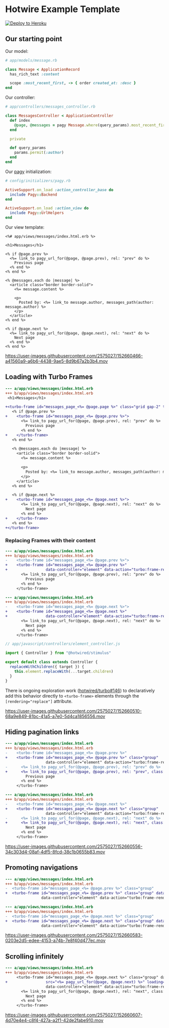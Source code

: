 # Hotwire Example Template

[![Deploy to Heroku](https://www.herokucdn.com/deploy/button.png)][heroku-deploy-app]

[heroku-deploy-app]: https://heroku.com/deploy?template=https://github.com/thoughtbot/hotwire-example-template/tree/hotwire-example-pagination

## Our starting point

Our model:

```ruby
# app/models/message.rb

class Message < ApplicationRecord
  has_rich_text :content

  scope :most_recent_first, -> { order created_at: :desc }
end
```

Our controller:

```ruby
# app/controllers/messages_controller.rb

class MessagesController < ApplicationController
  def index
    @page, @messages = pagy Message.where(query_params).most_recent_first
  end

  private

  def query_params
    params.permit(:author)
  end
end
```

Our [pagy][] initialization:

[pagy]: https://github.com/ddnexus/pagy

```ruby
# config/initializers/pagy.rb

ActiveSupport.on_load :action_controller_base do
  include Pagy::Backend
end

ActiveSupport.on_load :action_view do
  include Pagy::UrlHelpers
end
```

Our view template:

```erb
<%# app/views/messages/index.html.erb %>

<h1>Messages</h1>

<% if @page.prev %>
  <%= link_to pagy_url_for(@page, @page.prev), rel: "prev" do %>
    Previous page
  <% end %>
<% end %>

<% @messages.each do |message| %>
  <article class="border border-solid">
    <%= message.content %>

    <p>
      Posted by: <%= link_to message.author, messages_path(author: message.author) %>
    </p>
  </article>
<% end %>

<% if @page.next %>
  <%= link_to pagy_url_for(@page, @page.next), rel: "next" do %>
    Next page
  <% end %>
<% end %>
```

https://user-images.githubusercontent.com/2575027/152660466-a41560a9-a6b6-4438-9ae5-8d9b67a2b3b4.mov

## Loading with Turbo Frames

```diff
--- a/app/views/messages/index.html.erb
+++ b/app/views/messages/index.html.erb
 <h1>Messages</h1>

+<turbo-frame id="messages_page_<%= @page.page %>" class="grid gap-2" target="_top">
   <% if @page.prev %>
+    <turbo-frame id="messages_page_<%= @page.prev %>">
       <%= link_to pagy_url_for(@page, @page.prev), rel: "prev" do %>
         Previous page
       <% end %>
+    </turbo-frame>
   <% end %>

   <% @messages.each do |message| %>
     <article class="border border-solid">
       <%= message.content %>

       <p>
         Posted by: <%= link_to message.author, messages_path(author: message.author) %>
       </p>
     </article>
   <% end %>

   <% if @page.next %>
+    <turbo-frame id="messages_page_<%= @page.next %>">
       <%= link_to pagy_url_for(@page, @page.next), rel: "next" do %>
         Next page
       <% end %>
+    </turbo-frame>
   <% end %>
+</turbo-frame>
```

### Replacing Frames with their content

```diff
--- a/app/views/messages/index.html.erb
+++ b/app/views/messages/index.html.erb
-    <turbo-frame id="messages_page_<%= @page.prev %>">
+    <turbo-frame id="messages_page_<%= @page.prev %>"
+                 data-controller="element" data-action="turbo:frame-render->element#replaceWithChildren">
       <%= link_to pagy_url_for(@page, @page.prev), rel: "prev" do %>
         Previous page
       <% end %>
     </turbo-frame>
```

```diff
--- a/app/views/messages/index.html.erb
+++ b/app/views/messages/index.html.erb
-    <turbo-frame id="messages_page_<%= @page.next %>">
+    <turbo-frame id="messages_page_<%= @page.next %>"
+                 data-controller="element" data-action="turbo:frame-render->element#replaceWithChildren">
       <%= link_to pagy_url_for(@page, @page.next), rel: "next" do %>
         Next page
       <% end %>
     </turbo-frame>
```

```javascript
// app/javascript/controllers/element_controller.js

import { Controller } from "@hotwired/stimulus"

export default class extends Controller {
  replaceWithChildren({ target }) {
    this.element.replaceWith(...target.children)
  }
}
```

There is ongoing exploration work ([hotwired/turbo#146][]) to declaratively add
this behavior directly to `<turbo-frame>` elements through the
`[rendering="replace"]` attribute.

[hotwired/turbo#146]: https://github.com/hotwired/turbo/pull/146

https://user-images.githubusercontent.com/2575027/152660510-68a9e849-81bc-41a5-a7e0-5d4ca1856556.mov

## Hiding pagination links

```diff
--- a/app/views/messages/index.html.erb
+++ b/app/views/messages/index.html.erb
-    <turbo-frame id="messages_page_<%= @page.prev %>"
+    <turbo-frame id="messages_page_<%= @page.prev %>" class="group"
                  data-controller="element" data-action="turbo:frame-render->element#replaceWithChildren">
-      <%= link_to pagy_url_for(@page, @page.prev), rel: "prev" do %>
+      <%= link_to pagy_url_for(@page, @page.prev), rel: "prev", class: "hidden group-first-of-type:block" do %>
         Previous page
       <% end %>
     </turbo-frame>
```

```diff
--- a/app/views/messages/index.html.erb
+++ b/app/views/messages/index.html.erb
-    <turbo-frame id="messages_page_<%= @page.next %>"
+    <turbo-frame id="messages_page_<%= @page.next %>" class="group"
                  data-controller="element" data-action="turbo:frame-render->element#replaceWithChildren">
-      <%= link_to pagy_url_for(@page, @page.next), rel: "next" do %>
+      <%= link_to pagy_url_for(@page, @page.next), rel: "next", class: "hidden group-last-of-type:block" do %>
         Next page
       <% end %>
     </turbo-frame>
```

https://user-images.githubusercontent.com/2575027/152660556-34c303d4-08af-4df5-8fcd-38c1b0655b83.mov

## Promoting navigations

```diff
--- a/app/views/messages/index.html.erb
+++ b/app/views/messages/index.html.erb
-  <turbo-frame id="messages_page_<%= @page.prev %>" class="group"
+  <turbo-frame id="messages_page_<%= @page.prev %>" class="group" data-turbo-action="replace"
                data-controller="element" data-action="turbo:frame-render->element#replaceWithChildren">
```

```diff
--- a/app/views/messages/index.html.erb
+++ b/app/views/messages/index.html.erb
-  <turbo-frame id="messages_page_<%= @page.next %>" class="group"
+  <turbo-frame id="messages_page_<%= @page.next %>" class="group" data-turbo-action="replace"
                data-controller="element" data-action="turbo:frame-render->element#replaceWithChildren">
```

https://user-images.githubusercontent.com/2575027/152660583-0203e2d5-edee-4153-a74b-7e8f40d477ec.mov

## Scrolling infinitely

```diff
--- a/app/views/messages/index.html.erb
+++ b/app/views/messages/index.html.erb
     <turbo-frame id="messages_page_<%= @page.next %>" class="group" data-turbo-action="replace"
+                 src="<%= pagy_url_for(@page, @page.next) %>" loading="lazy"
                  data-controller="element" data-action="turbo:frame-render->element#replaceWithChildren">
       <%= link_to pagy_url_for(@page, @page.next), rel: "next", class: "hidden group-last-of-type:block" do %>
         Next page
       <% end %>
     </turbo-frame>
```

https://user-images.githubusercontent.com/2575027/152660607-4d70e4e4-c8f4-427a-a2f1-42de2fabe910.mov
